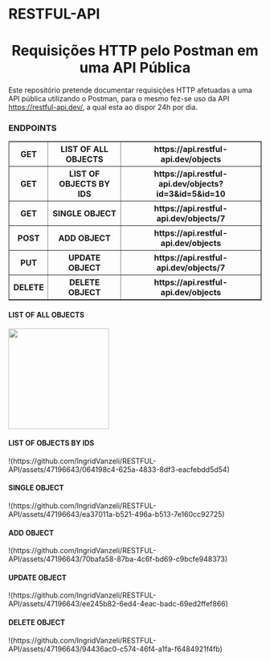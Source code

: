 # RESTFUL-API
<h1 align="center"> Requisições HTTP pelo Postman em uma API Pública </h1>

Este repositório pretende documentar requisições HTTP afetuadas a uma API pública utilizando o Postman, para o mesmo fez-se uso da API https://restful-api.dev/, a qual esta ao dispor 24h por dia.

<h3>ENDPOINTS</h4>
<table border="1">
    <tr>
        <th>GET</th>
        <th>LIST OF ALL OBJECTS</th>
        <th>https://api.restful-api.dev/objects</th>
    </tr>
    <tr>
        <th>GET</th>
        <th>LIST OF OBJECTS BY IDS</th>
        <th>https://api.restful-api.dev/objects?id=3&id=5&id=10</th>
    </tr><tr>
        <th>GET</th>
        <th>SINGLE OBJECT</th>
        <th>https://api.restful-api.dev/objects/7</th>
    </tr><tr>
        <th>POST</th>
        <th>ADD OBJECT</th>
        <th>https://api.restful-api.dev/objects</th>
    </tr><tr>
        <th>PUT</th>
        <th>UPDATE OBJECT</th>
        <th>https://api.restful-api.dev/objects/7</th>
    </tr><tr>
        <th>DELETE</th>
        <th>DELETE OBJECT</th>
        <th>https://api.restful-api.dev/objects</th>
    </tr>
</table>


<h4>LIST OF ALL OBJECTS</h4>
<img src="https://github.com/IngridVanzeli/RESTFUL-API/assets/47196643/34f4080d-c4af-4987-ba96-72b888650cd9" width="200"/>

<h4>LIST OF OBJECTS BY IDS</h4>
!(https://github.com/IngridVanzeli/RESTFUL-API/assets/47196643/064198c4-625a-4833-8df3-eacfebdd5d54)

<h4>SINGLE OBJECT</h4>
!(https://github.com/IngridVanzeli/RESTFUL-API/assets/47196643/ea37011a-b521-496a-b513-7e160cc92725)

<h4>ADD OBJECT</h4>
!(https://github.com/IngridVanzeli/RESTFUL-API/assets/47196643/70bafa58-87ba-4c6f-bd69-c9bcfe948373)

<h4>UPDATE OBJECT</h4>
!(https://github.com/IngridVanzeli/RESTFUL-API/assets/47196643/ee245b82-6ed4-4eac-badc-69ed2ffef866)

<h4>DELETE OBJECT</h4>
!(https://github.com/IngridVanzeli/RESTFUL-API/assets/47196643/94436ac0-c574-46f4-a1fa-f6484921f4fb)
